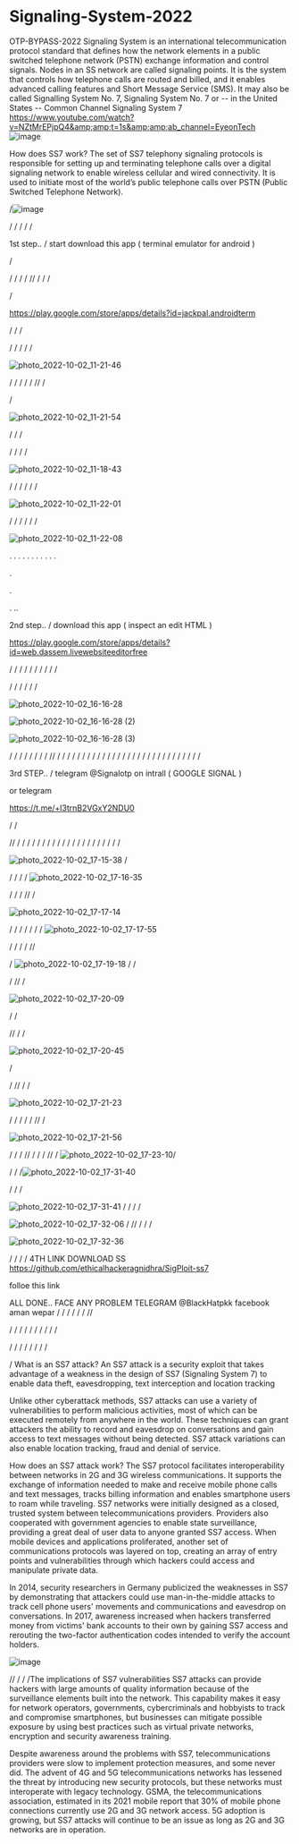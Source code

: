 
# Signaling-System-2022
OTP-BYPASS-2022 Signaling System is an international telecommunication protocol standard that defines how the network elements in a public switched telephone network (PSTN) exchange information and control signals. Nodes in an SS network are called signaling points. It is the system that controls how telephone calls are routed and billed, and it enables advanced calling features and Short Message Service (SMS). It may also be called Signalling System No. 7, Signaling System No. 7 or -- in the United States -- Common Channel Signaling System 7 https://www.youtube.com/watch?v=NZtMrEPjpQ4&amp;amp;t=1s&amp;amp;ab_channel=EyeonTech  
![image](https://user-images.githubusercontent.com/114885808/193886192-e3892ef0-7849-4109-b318-5c681992c528.png)


How does SS7 work?
The set of SS7 telephony signaling protocols is responsible for setting up and terminating telephone calls over a digital signaling network to enable wireless cellular and wired connectivity. It is used to initiate most of the world’s public telephone calls over PSTN (Public Switched Telephone Network).

/![image](https://user-images.githubusercontent.com/114885808/193886398-99c193ec-609f-455a-933a-4bc956ccb106.png)

/
/
/
/
/


1st step..
/
start download this app ( terminal emulator for android )




/

/
/
/
/
//
/
/
/

/


https://play.google.com/store/apps/details?id=jackpal.androidterm


/
/
/

/
/
/
/
/





![photo_2022-10-02_11-21-46](https://user-images.githubusercontent.com/114885808/193479856-0151795a-5223-4062-b134-73e9b7a4d5fd.jpg)

/
/
/
/
/
//
/

/




![photo_2022-10-02_11-21-54](https://user-images.githubusercontent.com/114885808/193479859-1576d5de-70de-48f8-aaa1-fcbbc4ad5f30.jpg)



/
/
/

/
/
/
/




![photo_2022-10-02_11-18-43](https://user-images.githubusercontent.com/114885808/193479877-0d14fe23-ca32-4b36-992b-889fed6fd5fe.jpg)





/
/
/
/
/
/


![photo_2022-10-02_11-22-01](https://user-images.githubusercontent.com/114885808/193479882-b11155e6-4b98-4ba9-bab2-5444fed9204d.jpg)


/
/
/
/
/
/






![photo_2022-10-02_11-22-08](https://user-images.githubusercontent.com/114885808/193479888-171df357-4828-46a1-a92b-52c0adbb9be5.jpg)


.
.
.
.
.
.
.
.
.
.
.

.








.

.
..











2nd step..
/
download this app ( inspect an edit HTML )


https://play.google.com/store/apps/details?id=web.dassem.livewebsiteeditorfree



/
/
/
/
/
/
/
/
/
/

/
/
/
/
/
/



![photo_2022-10-02_16-16-28](https://user-images.githubusercontent.com/114885808/193480708-8ff0d41b-53d8-4f42-8c79-c6a63fb04bd1.jpg)








![photo_2022-10-02_16-16-28 (2)](https://user-images.githubusercontent.com/114885808/193480711-185c78ff-64c9-47b2-b1e0-1b39838f055a.jpg)







![photo_2022-10-02_16-16-28 (3)](https://user-images.githubusercontent.com/114885808/193480716-c9cc5f93-4bcb-469b-9917-533c346744b6.jpg)











/
/
/
/
/
/
/
/
//
/
/
/
/
/
/
/
/
/
/
/
/
/
/
/
/
/
/
/
/
/
/
/
/
/
/
/
/
/

3rd STEP..
 /
 telegram 
 @Signalotp on intrall  ( GOOGLE SIGNAL ) 

or
telegram

https://t.me/+l3trnB2VGxY2NDU0


/
/

//
/
/
/
/
/
/
/
/
/
/
/
/
/
/
/
/
/
/
/
/
/

![photo_2022-10-02_17-15-38](https://user-images.githubusercontent.com/114885808/193482808-35a89780-ac8d-4e11-963c-cb6d48955d74.jpg)
/

/
/
/
/
![photo_2022-10-02_17-16-35](https://user-images.githubusercontent.com/114885808/193482824-46cd1394-fb4f-4c7b-a18c-44ac2bed9586.jpg)

/
/
/
//
/

![photo_2022-10-02_17-17-14](https://user-images.githubusercontent.com/114885808/193482859-4f0d984f-4747-498c-991b-d88e37e8e206.jpg)

/
/
/
/
/
/
/
![photo_2022-10-02_17-17-55](https://user-images.githubusercontent.com/114885808/193482906-20d9419d-e789-4b77-b4e4-5da7da9b062d.jpg)

/
/
/
/
//

/
![photo_2022-10-02_17-19-18](https://user-images.githubusercontent.com/114885808/193482942-54dbaa31-977b-4160-b7ae-3e0bd10da7ee.jpg)
/
/

/
//
/

![photo_2022-10-02_17-20-09](https://user-images.githubusercontent.com/114885808/193482969-493b7a8b-3e17-47a5-ba52-d17d80ff8c01.jpg)


/
/

//
/
/

![photo_2022-10-02_17-20-45](https://user-images.githubusercontent.com/114885808/193482999-a7f3dfd2-1a2b-47b4-b02b-fc741d83616c.jpg)

/

/
//
/
/

![photo_2022-10-02_17-21-23](https://user-images.githubusercontent.com/114885808/193483042-c9fb457e-9ec2-4e69-935c-4cb767e42b13.jpg)


/
/
/
/
/
//
/

![photo_2022-10-02_17-21-56](https://user-images.githubusercontent.com/114885808/193483333-9bb76a54-a4f0-401b-a880-feeb0c452346.jpg)

/
/
/
//
/
/
/
//
/
![photo_2022-10-02_17-23-10](https://user-images.githubusercontent.com/114885808/193483336-0dd1526e-bc84-41d3-a5fe-574a34d22da0.jpg)/

/
/
/![photo_2022-10-02_17-31-40](https://user-images.githubusercontent.com/114885808/193484268-f295e3b5-348c-48d9-a45d-f63ab48d9c79.jpg)

/
/
/

![photo_2022-10-02_17-31-41](https://user-images.githubusercontent.com/114885808/193484276-1e14be10-bb4b-4ec5-8dc0-ef111d6b8f78.jpg)
/
/
/
/

![photo_2022-10-02_17-32-06](https://user-images.githubusercontent.com/114885808/193484288-2bf9ce4e-c5ee-4503-a691-5d23f3911662.jpg)
/
//
/
/
/

![photo_2022-10-02_17-32-36](https://user-images.githubusercontent.com/114885808/193484293-c92c45b9-0ecf-432f-87d1-a8a879f7efad.jpg)

/
/
/
/ 4TH LINK DOWNLOAD SS 
https://github.com/ethicalhackeragnidhra/SigPloit-ss7

folloe this link  

ALL DONE..
FACE ANY PROBLEM 
TELEGRAM @BlackHatpkk
facebook aman wepar
/
/
/
/
/
/
//

/
/
/
/
/
/
/
/
/
/

/
/
/
/
/
/
/
/

/
What is an SS7 attack?
An SS7 attack is a security exploit that takes advantage of a weakness in the design of SS7 (Signaling System 7) to enable data theft, eavesdropping, text interception and location tracking

Unlike other cyberattack methods, SS7 attacks can use a variety of vulnerabilities to perform malicious activities, most of which can be executed remotely from anywhere in the world. These techniques can grant attackers the ability to record and eavesdrop on conversations and gain access to text messages without being detected. SS7 attack variations can also enable location tracking, fraud and denial of service.

How does an SS7 attack work?
The SS7 protocol facilitates interoperability between networks in 2G and 3G wireless communications. It supports the exchange of information needed to make and receive mobile phone calls and text messages, tracks billing information and enables smartphone users to roam while traveling. SS7 networks were initially designed as a closed, trusted system between telecommunications providers. Providers also cooperated with government agencies to enable state surveillance, providing a great deal of user data to anyone granted SS7 access. When mobile devices and applications proliferated, another set of communications protocols was layered on top, creating an array of entry points and vulnerabilities through which hackers could access and manipulate private data.

In 2014, security researchers in Germany publicized the weaknesses in SS7 by demonstrating that attackers could use man-in-the-middle attacks to track cell phone users' movements and communications and eavesdrop on conversations. In 2017, awareness increased when hackers transferred money from victims' bank accounts to their own by gaining SS7 access and rerouting the two-factor authentication codes intended to verify the account holders.

![image](https://user-images.githubusercontent.com/114885808/193885578-4cdd420b-0f84-4f33-b104-0a8a62103454.png)




//
/
/
/The implications of SS7 vulnerabilities
SS7 attacks can provide hackers with large amounts of quality information because of the surveillance elements built into the network. This capability makes it easy for network operators, governments, cybercriminals and hobbyists to track and compromise smartphones, but businesses can mitigate possible exposure by using best practices such as virtual private networks, encryption and security awareness training.

Despite awareness around the problems with SS7, telecommunications providers were slow to implement protection measures, and some never did. The advent of 4G and 5G telecommunications networks has lessened the threat by introducing new security protocols, but these networks must interoperate with legacy technology. GSMA, the telecommunications association, estimated in its 2021 mobile report that 30% of mobile phone connections currently use 2G and 3G network access. 5G adoption is growing, but SS7 attacks will continue to be an issue as long as 2G and 3G networks are in operation.

